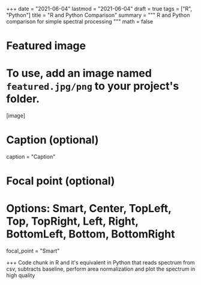 +++
date = "2021-06-04"
lastmod = "2021-06-04"
draft = true
tags = ["R", "Python"]
title = "R and Python Comparison"
summary = """
R and Python comparison for simple spectral processing
"""
math = false

# Featured image
# To use, add an image named `featured.jpg/png` to your project's folder. 
[image]
  # Caption (optional)
  caption = "Caption"
  
  # Focal point (optional)
  # Options: Smart, Center, TopLeft, Top, TopRight, Left, Right, BottomLeft, Bottom, BottomRight
  focal_point = "Smart"

+++
Code chunk in R and it's equivalent in Python that reads spectrum from csv, subtracts baseline, perform area normalization and plot the spectrum in high quality

```r



```

```python



```

